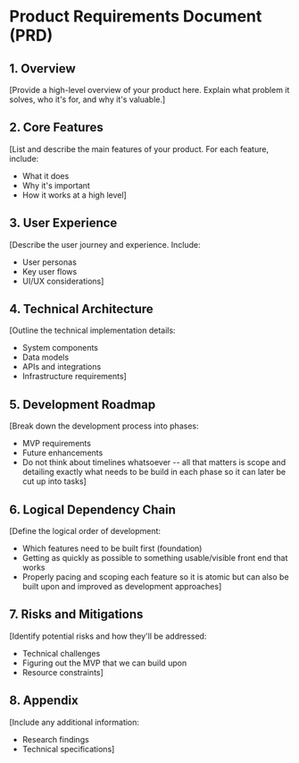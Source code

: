 # Product Requirements Document (PRD)

## 1. Overview
[Provide a high-level overview of your product here. Explain what problem it solves, who it's for, and why it's valuable.]

## 2. Core Features
[List and describe the main features of your product. For each feature, include:
- What it does
- Why it's important
- How it works at a high level]

## 3. User Experience
[Describe the user journey and experience. Include:
- User personas
- Key user flows
- UI/UX considerations]

## 4. Technical Architecture
[Outline the technical implementation details:
- System components
- Data models
- APIs and integrations
- Infrastructure requirements]

## 5. Development Roadmap
[Break down the development process into phases:
- MVP requirements
- Future enhancements
- Do not think about timelines whatsoever -- all that matters is scope and detailing exactly what needs to be build in each phase so it can later be cut up into tasks]

## 6. Logical Dependency Chain
[Define the logical order of development:
- Which features need to be built first (foundation)
- Getting as quickly as possible to something usable/visible front end that works
- Properly pacing and scoping each feature so it is atomic but can also be built upon and improved as development approaches]

## 7. Risks and Mitigations
[Identify potential risks and how they'll be addressed:
- Technical challenges
- Figuring out the MVP that we can build upon
- Resource constraints]

## 8. Appendix
[Include any additional information:
- Research findings
- Technical specifications] 